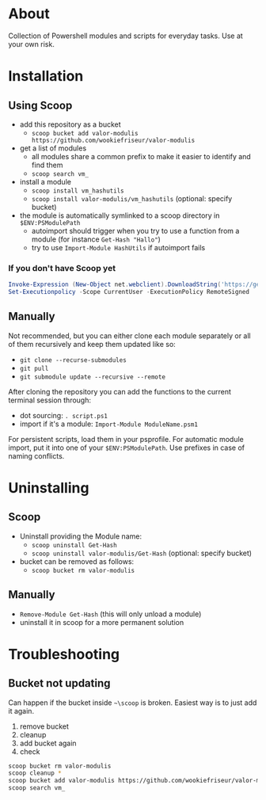 # About

Collection of Powershell modules and scripts for everyday tasks. Use at your own risk.

# Installation

## Using Scoop

- add this repository as a bucket
  - `scoop bucket add valor-modulis https://github.com/wookiefriseur/valor-modulis`
- get a list of modules
  - all modules share a common prefix to make it easier to identify and find them
  - `scoop search vm_`
- install a module
  - `scoop install vm_hashutils`
  - `scoop install valor-modulis/vm_hashutils` (optional: specify bucket)
- the module is automatically symlinked to a scoop directory in `$ENV:PSModulePath`
  - autoimport should trigger when you try to use a function from a module (for instance `Get-Hash "Hallo"`)
  - try to use `Import-Module HashUtils` if autoimport fails

### If you don't have Scoop yet

```powershell
Invoke-Expression (New-Object net.webclient).DownloadString('https://get.scoop.sh')
Set-Executionpolicy -Scope CurrentUser -ExecutionPolicy RemoteSigned
```

## Manually

Not recommended, but you can either clone each module separately or all of them recursively and keep them updated like so:

- `git clone --recurse-submodules`
- `git pull`
- `git submodule update --recursive --remote`

After cloning the repository you can add the functions to the current terminal session through:

- dot sourcing: `. script.ps1`
- import if it's a module: `Import-Module ModuleName.psm1`

For persistent scripts, load them in your psprofile.
For automatic module import, put it into one of your `$ENV:PSModulePath`.
Use prefixes in case of naming conflicts.

# Uninstalling

## Scoop

- Uninstall providing the Module name:
  - `scoop uninstall Get-Hash`
  - `scoop uninstall valor-modulis/Get-Hash` (optional: specify bucket)
- bucket can be removed as follows:
  - `scoop bucket rm valor-modulis`

## Manually

- `Remove-Module Get-Hash` (this will only unload a module)
- uninstall it in scoop for a more permanent solution

# Troubleshooting

## Bucket not updating

Can happen if the bucket inside `~\scoop` is broken. Easiest way is to just add it again.

1. remove bucket
2. cleanup
3. add bucket again
4. check

```sh
scoop bucket rm valor-modulis
scoop cleanup *
scoop bucket add valor-modulis https://github.com/wookiefriseur/valor-modulis
scoop search vm_
```
